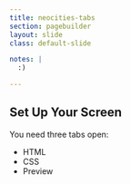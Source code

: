 ```yaml
---
title: neocities-tabs
section: pagebuilder
layout: slide
class: default-slide

notes: |
  :)

---
```


## Set Up Your Screen

You need three tabs open:

- HTML
- CSS
- Preview


